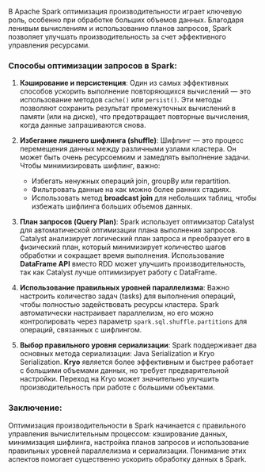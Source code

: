В Apache Spark оптимизация производительности играет ключевую роль, особенно при обработке больших объемов данных. Благодаря ленивым вычислениям и использованию планов запросов, Spark позволяет улучшать производительность за счет эффективного управления ресурсами.

### Способы оптимизации запросов в Spark:

1. **Кэширование и персистенция**: 
   Один из самых эффективных способов ускорить выполнение повторяющихся вычислений — это использование методов `cache()` или `persist()`. Эти методы позволяют сохранить результат промежуточных вычислений в памяти (или на диске), что предотвращает повторные вычисления, когда данные запрашиваются снова.

2. **Избегание лишнего шифлинга (shuffle)**:
   Шифлинг — это процесс перемещения данных между различными узлами кластера. Он может быть очень ресурсоемким и замедлять выполнение задачи. Чтобы минимизировать шифлинг, важно:
   - Избегать ненужных операций join, groupBy или repartition.
   - Фильтровать данные на как можно более ранних стадиях.
   - Использовать метод **broadcast join** для небольших таблиц, чтобы избежать шифлинга больших объемов данных.

3. **План запросов (Query Plan)**:
   Spark использует оптимизатор Catalyst для автоматической оптимизации плана выполнения запросов. Catalyst анализирует логический план запроса и преобразует его в физический план, который минимизирует количество шагов обработки и сокращает время выполнения. Использование **DataFrame API** вместо RDD может улучшить производительность, так как Catalyst лучше оптимизирует работу с DataFrame.

4. **Использование правильных уровней параллелизма**:
   Важно настроить количество задач (tasks) для выполнения операций, чтобы полностью задействовать ресурсы кластера. Spark автоматически настраивает параллелизм, но его можно контролировать через параметр `spark.sql.shuffle.partitions` для операций, связанных с шифлингом.

5. **Выбор правильного уровня сериализации**:
   Spark поддерживает два основных метода сериализации: Java Serialization и Kryo Serialization. **Kryo** является более эффективным и быстрее работает с большими объемами данных, но требует предварительной настройки. Переход на Kryo может значительно улучшить производительность при работе с большими объектами.

### Заключение:
Оптимизация производительности в Spark начинается с правильного управления вычислительным процессом: кэширование данных, минимизация шифлинга, настройка планов запросов и использование правильных уровней параллелизма и сериализации. Понимание этих аспектов помогает существенно ускорить обработку данных в Spark.